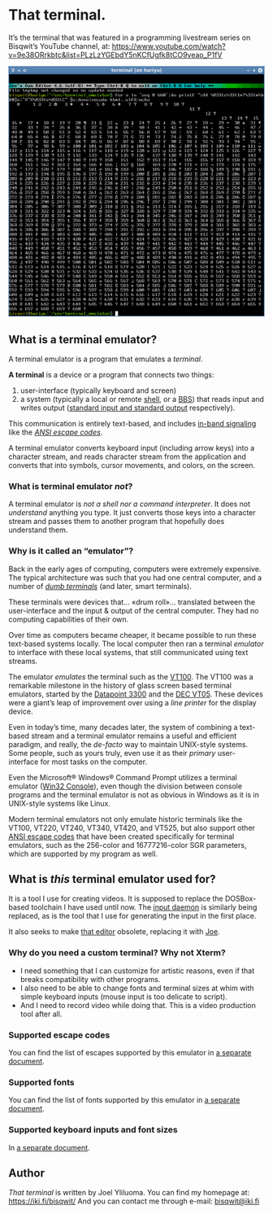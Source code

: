 # That terminal.

It’s the terminal that was featured in a programming livestream series
on Bisqwit’s YouTube channel, at:
https://www.youtube.com/watch?v=9e38ORrkbtc&list=PLzLzYGEbdY5nKCfUgfk8tCO9veao_P1fV

![Screenshot showcasing the character set support](doc/snap.png)

## What is a terminal emulator?

A terminal emulator is a program that emulates a *terminal*.

**A terminal** is a device or a program that connects two things:

1. user-interface (typically keyboard and screen)
1. a system (typically a local or remote [shell](https://en.wikipedia.org/wiki/Command-line_interface),
or a [BBS](https://en.wikipedia.org/wiki/Bulletin_board_system)) that reads input and writes output
([standard input and standard output](https://en.wikipedia.org/wiki/Standard_streams) respectively).

This communication is entirely text-based,
and includes
[in-band signaling](https://en.wikipedia.org/wiki/In-band_signaling)
like the *[ANSI escape codes](https://en.wikipedia.org/wiki/ANSI_escape_code)*.

A terminal emulator converts keyboard input (including arrow keys)
into a character stream, and reads character stream from the application
and converts that into symbols, cursor movements, and colors, on the screen.

### What is terminal emulator *not*?

A terminal emulator is *not a shell nor a command interpreter*.
It does not *understand* anything you type. It just converts those keys
into a character stream and passes them to another program that hopefully
does understand them.

### Why is it called an “emulator”?

Back in the early ages of computing, computers were extremely expensive.
The typical architecture was such that you had one central computer,
and a number of [*dumb terminals*](https://en.wikipedia.org/wiki/Computer_terminal)
(and later, smart terminals).

These terminals were devices
that… «drum roll»… translated between the user-interface
and the input & output of the central computer.
They had no computing capabilities of their own.

Over time as computers became cheaper, it became possible to run
these text-based systems locally. The local computer then ran
a terminal *emulator* to interface with these local systems,
that still communicated using text streams.

The emulator *emulates* the terminal such as the
[VT100](https://en.wikipedia.org/wiki/VT100).
The VT100 was a remarkable milestone in the
history of glass screen based terminal emulators,
started by the
[Datapoint 3300](https://en.wikipedia.org/wiki/Datapoint_3300)
and the
[DEC VT05](https://en.wikipedia.org/wiki/VT05).
These devices were a giant’s leap of improvement
over using a *line printer* for the display device.

Even in today’s time, many decades later, the system of combining
a text-based stream and a terminal emulator remains a useful and efficient
paradigm, and really, the *de-facto* way to maintain UNIX-style systems.
Some people, such as yours truly, even use it as their *primary* user-interface
for most tasks on the computer.

Even the Microsoft® Windows® Command Prompt utilizes a terminal emulator
([Win32 Console](https://en.wikipedia.org/wiki/Win32_console)),
even though the division between console programs and the terminal emulator
is not as obvious in Windows
as it is in UNIX-style systems like Linux.

Modern terminal emulators not only emulate historic terminals
like the VT100, VT220, VT240, VT340, VT420, and VT525,
but also support other [ANSI escape codes](https://en.wikipedia.org/wiki/ANSI_escape_code)
that have been created specifically for terminal emulators,
such as the 256-color and 16777216-color SGR parameters,
which are supported by my program as well.

## What is *this* terminal emulator used for?

It is a tool I use for creating videos.
It is supposed to replace the DOSBox-based toolchain I have used until now.
The [input daemon](https://bisqwit.iki.fi/source/inputter.html) is similarly being
replaced, as is the tool that I use for generating the input in the first
place.

It also seeks to make [that editor](https://github.com/bisqwit/that_editor)
obsolete, replacing it with [Joe](https://joe-editor.sourceforge.io).

### Why do you need a custom terminal? Why not Xterm?

* I need something that I can customize for artistic reasons, even if that breaks compatibility with other programs.
* I also need to be able to change fonts and terminal sizes at whim with simple keyboard inputs (mouse input is too delicate to script).
* And I need to record video while doing that. This is a video production tool after all.

### Supported escape codes

You can find the list of escapes supported by this emulator
in [a separate document](doc/escapes.md).

### Supported fonts

You can find the list of fonts supported by this emulator
in [a separate document](doc/fonts.md).

### Supported keyboard inputs and font sizes

In [a separate document](doc/inputs.md).

## Author

*That terminal* is written by Joel Yliluoma.
You can find my homepage at: https://iki.fi/bisqwit/
And you can contact me through e-mail: bisqwit@iki.fi


